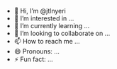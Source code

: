 - 👋 Hi, I’m @jtlnyeri
- 👀 I’m interested in ...
- 🌱 I’m currently learning ...
- 💞️ I’m looking to collaborate on ...
- 📫 How to reach me ...
- 😄 Pronouns: ...
- ⚡ Fun fact: ...

<!---
jtlnyeri/jtlnyeri is a ✨ special ✨ repository because its `README.md` (this file) appears on your GitHub profile.
You can click the Preview link to take a look at your changes.
--->
